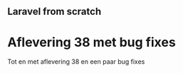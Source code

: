## Laravel from scratch

# Aflevering 38 met bug fixes
Tot en met aflevering 38 en een paar bug fixes
